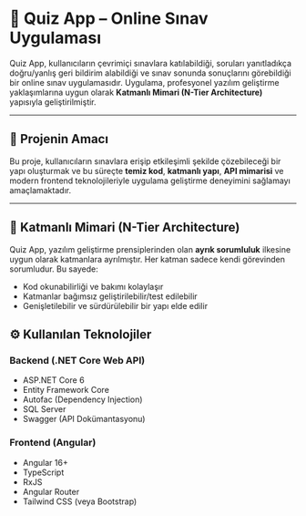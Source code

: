 # 🎯 Quiz App – Online Sınav Uygulaması

Quiz App, kullanıcıların çevrimiçi sınavlara katılabildiği, soruları yanıtladıkça doğru/yanlış geri bildirim alabildiği ve sınav sonunda sonuçlarını görebildiği bir online sınav uygulamasıdır. Uygulama, profesyonel yazılım geliştirme yaklaşımlarına uygun olarak **Katmanlı Mimari (N-Tier Architecture)** yapısıyla geliştirilmiştir.

---

## 🧠 Projenin Amacı

Bu proje, kullanıcıların sınavlara erişip etkileşimli şekilde çözebileceği bir yapı oluşturmak ve bu süreçte **temiz kod**, **katmanlı yapı**, **API mimarisi** ve modern frontend teknolojileriyle uygulama geliştirme deneyimini sağlamayı amaçlamaktadır.

---

## 🧱 Katmanlı Mimari (N-Tier Architecture)

Quiz App, yazılım geliştirme prensiplerinden olan **ayrık sorumluluk** ilkesine uygun olarak katmanlara ayrılmıştır. Her katman sadece kendi görevinden sorumludur. Bu sayede:

- Kod okunabilirliği ve bakımı kolaylaşır  
- Katmanlar bağımsız geliştirilebilir/test edilebilir  
- Genişletilebilir ve sürdürülebilir bir yapı elde edilir



## ⚙️ Kullanılan Teknolojiler

### Backend (.NET Core Web API)
- ASP.NET Core 6
- Entity Framework Core
- Autofac (Dependency Injection)
- SQL Server
- Swagger (API Dokümantasyonu)

### Frontend (Angular)
- Angular 16+
- TypeScript
- RxJS
- Angular Router
- Tailwind CSS (veya Bootstrap)
